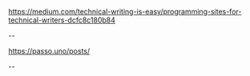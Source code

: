 ---
---

https://medium.com/technical-writing-is-easy/programming-sites-for-technical-writers-dcfc8c180b84 

--

https://passo.uno/posts/

--

